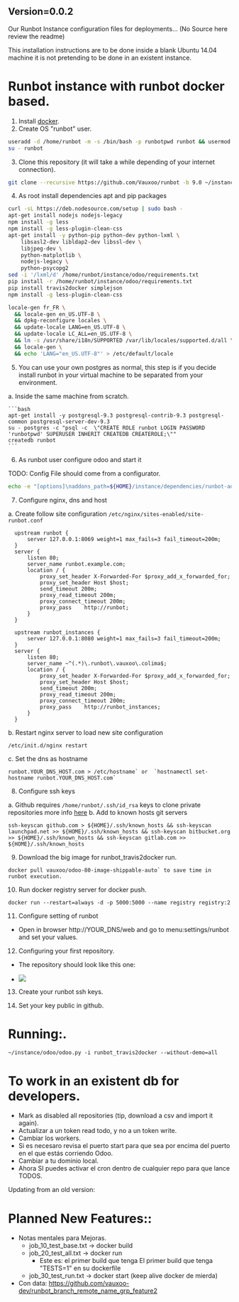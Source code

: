Version=0.0.2
---

Our Runbot Instance configuration files for deployments... (No Source here
review the readme)

This installation instructions are to be done inside a blank Ubuntu 14.04
machine it is not pretending to be done in an existent instance.

# Runbot instance with runbot docker based.

1. Install [docker](https://docs.docker.com/engine/installation/linux/ubuntulinux/).
2. Create OS "runbot" user.

  ```bash
  useradd -d /home/runbot -m -s /bin/bash -p runbotpwd runbot && usermod -aG docker runbot
  su - runbot
  ```

3. Clone this repository (it will take a while depending of your internet connection).

  ```bash
  git clone --recursive https://github.com/Vauxoo/runbot -b 9.0 ~/instance
  ```

4. As root install dependencies apt and pip packages

  ```bash
  curl -sL https://deb.nodesource.com/setup | sudo bash -
  apt-get install nodejs nodejs-legacy
  npm install -g less
  npm install -g less-plugin-clean-css
  apt-get install -y python-pip python-dev python-lxml \
      libsasl2-dev libldap2-dev libssl-dev \
      libjpeg-dev \
      python-matplotlib \
      nodejs-legacy \
      python-psycopg2
  sed -i '/lxml/d' /home/runbot/instance/odoo/requirements.txt
  pip install -r /home/runbot/instance/odoo/requirements.txt
  pip install travis2docker simplejson
  npm install -g less-plugin-clean-css

  locale-gen fr_FR \
    && locale-gen en_US.UTF-8 \
    && dpkg-reconfigure locales \
    && update-locale LANG=en_US.UTF-8 \
    && update-locale LC_ALL=en_US.UTF-8 \
    && ln -s /usr/share/i18n/SUPPORTED /var/lib/locales/supported.d/all \
    && locale-gen \
    && echo 'LANG="en_US.UTF-8"' > /etc/default/locale
  ```

5. You can use your own postgres as normal, this step is if you decide install
   runbot in your virtual machine to be separated from your environment.

  a. Inside the same machine from scratch.

    ```bash
    apt-get install -y postgresql-9.3 postgresql-contrib-9.3 postgresql-common postgresql-server-dev-9.3
    su - postgres -c "psql -c  \"CREATE ROLE runbot LOGIN PASSWORD 'runbotpwd' SUPERUSER INHERIT CREATEDB CREATEROLE;\""
    createdb runbot
    ```

6. As runbot user configure odoo and start it

  TODO: Config File should come from a configurator.
  ```bash
  echo -e "[options]\naddons_path=${HOME}/instance/dependencies/runbot-addons,\n    ${HOME}/instance/dependencies/odoo-extra,\n    ${HOME}/instance/odoo/addons,\n    ${HOME}/instance/odoo/openerp/addons\ndb_name = runbot\ndbfilter = runbot" | tee -a ~/.openerp_serverrc
  ```

7. Configure nginx, dns and host

  a. Create follow site configuration 
  `/etc/nginx/sites-enabled/site-runbot.conf`

  ```
	upstream runbot {
		server 127.0.0.1:8069 weight=1 max_fails=3 fail_timeout=200m;
	}
	server {
		listen 80;
		server_name runbot.example.com;
		location / {
			proxy_set_header X-Forwarded-For $proxy_add_x_forwarded_for;
			proxy_set_header Host $host;
			send_timeout 200m;
			proxy_read_timeout 200m;
			proxy_connect_timeout 200m;
			proxy_pass    http://runbot;
		}
	}

	upstream runbot_instances {
		server 127.0.0.1:8080 weight=1 max_fails=3 fail_timeout=200m;
	}
	server {
		listen 80;
		server_name ~^(.*)\.runbot\.vauxoo\.colima$;
		location / {
			proxy_set_header X-Forwarded-For $proxy_add_x_forwarded_for;
			proxy_set_header Host $host;
			send_timeout 200m;
			proxy_read_timeout 200m;
			proxy_connect_timeout 200m;
			proxy_pass    http://runbot_instances;
		}
	}
  ```

  b. Restart nginx server to load new site configuration

  ```
  /etc/init.d/nginx restart
  ```

  c. Set the dns as hostname

  ```
  runbot.YOUR_DNS_HOST.com > /etc/hostname` or  `hostnamectl set-hostname runbot.YOUR_DNS_HOST.com`
  ```

8. Configure ssh keys

  a.  Github requires  `/home/runbot/.ssh/id_rsa` keys to clone private repositories more info
   [here](https://help.github.com/articles/generating-an-ssh-key/)
  b. Add to known hosts git servers

  ```
  ssh-keyscan github.com > ${HOME}/.ssh/known_hosts && ssh-keyscan launchpad.net >> ${HOME}/.ssh/known_hosts && ssh-keyscan bitbucket.org >> ${HOME}/.ssh/known_hosts && ssh-keyscan gitlab.com >> ${HOME}/.ssh/known_hosts
  ```

9. Download the big image for runbot_travis2docker run.

  ```
  docker pull vauxoo/odoo-80-image-shippable-auto` to save time in runbot execution.
  ```

10. Run docker registry server for docker push.

  ```
  docker run --restart=always -d -p 5000:5000 --name registry registry:2
  ```

11. Configure setting of runbot

  - Open in browser http://YOUR_DNS/web and go to menu:settings/runbot and set your values.

12. Configuring your first repository.

  - The repository should look like this one:

  - ![](http://screenshots.vauxoo.com/oem/fc1fe0-1042x619.png)

13. Create your runbot ssh keys.

14. Set your key public in github.

# Running:.
  
  ```
  ~/instance/odoo/odoo.py -i runbot_travis2docker --without-demo=all

  ```

# To work in an existent db for developers.

  - Mark as disabled all repositories (tip, download a csv and import it
    again).
  - Actualizar a un token read todo, y no a un token write.
  - Cambiar los workers.
  - Si es necesaro revisa el puerto start para que sea por encima del puerto en
    el que estás corriendo Odoo.
  - Cambiar a tu dominio local.
  - Ahora SI puedes activar el cron dentro de cualquier repo para que lance
    TODOS.

Updating from an old version:

# Planned New Features::

  - Notas mentales para Mejoras.
    - job_10_test_base.txt -> docker build
    - job_20_test_all.txt -> docker run
      - Este es: el primer build que tenga El primer build que tenga "TESTS=1" en su dockerfile
    - job_30_test_run.txt -> docker start (keep alive docker de mierda)
  - Con data: https://github.com/vauxoo-dev/runbot_branch_remote_name_grp_feature2

